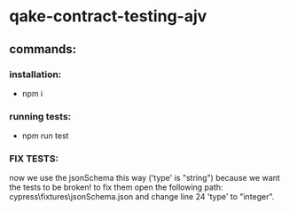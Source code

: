 # qake-contract-testing-ajv


## commands:

### installation:

- npm i

### running tests:

- npm run test

### FIX TESTS:
now we use the jsonSchema this way ('type' is "string") because we want the tests to be broken!
to fix them open the following path: cypress\fixtures\jsonSchema.json and change line 24 'type' to "integer".
